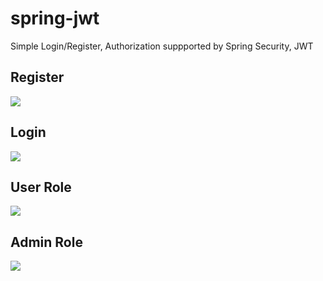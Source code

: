 # spring-jwt
Simple Login/Register, Authorization suppported by Spring Security, JWT

## Register
![](https://imgur.com/0eRIDFp.png)

## Login
![](https://imgur.com/yPb2jFV.png)

## User Role
![](https://imgur.com/tjloNtu.png)

## Admin Role
![](https://imgur.com/gr92X3f.png)
